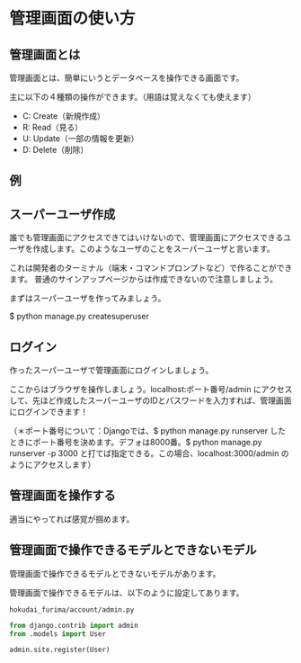 # 管理画面の使い方

## 管理画面とは
管理画面とは、簡単にいうとデータベースを操作できる画面です。

主に以下の４種類の操作ができます。（用語は覚えなくても使えます）

- C: Create（新規作成）
- R: Read（見る）
- U: Update（一部の情報を更新）
- D: Delete（削除）


## 例


## スーパーユーザ作成
誰でも管理画面にアクセスできてはいけないので、管理画面にアクセスできるユーザを作成します。このようなユーザのことをスーパーユーザと言います。

これは開発者のターミナル（端末・コマンドプロンプトなど）で作ることができます。
普通のサインアップページからは作成できないので注意しましょう。

まずはスーパーユーザを作ってみましょう。

$ python manage.py createsuperuser


## ログイン
作ったスーパーユーザで管理画面にログインしましょう。

ここからはブラウザを操作しましょう。localhost:ポート番号/admin にアクセスして、先ほど作成したスーパーユーザのIDとパスワードを入力すれば、管理画面にログインできます！

（＊ポート番号について：Djangoでは、$ python manage.py runserver したときにポート番号を決めます。デフォは8000番。$ python manage.py runserver -p 3000 と打てば指定できる。この場合、localhost:3000/admin のようにアクセスします）


## 管理画面を操作する
適当にやってれば感覚が掴めます。


## 管理画面で操作できるモデルとできないモデル
管理画面で操作できるモデルとできないモデルがあります。

管理画面で操作できるモデルは、以下のように設定してあります。

`hokudai_furima/account/admin.py`

```py
from django.contrib import admin
from .models import User

admin.site.register(User)
```


